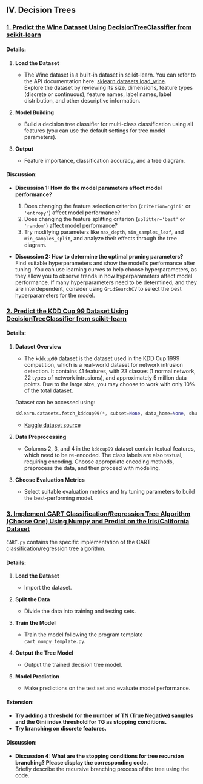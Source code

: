 ## IV. Decision Trees

### [1. Predict the Wine Dataset Using DecisionTreeClassifier from scikit-learn](ML4_1.ipynb)

#### Details:

1. **Load the Dataset**  
   - The Wine dataset is a built-in dataset in scikit-learn. You can refer to the API documentation here: [sklearn.datasets.load_wine](https://scikit-learn.org/stable/modules/generated/sklearn.datasets.load_wine.html#sklearn.datasets.load_wine).  
   Explore the dataset by reviewing its size, dimensions, feature types (discrete or continuous), feature names, label names, label distribution, and other descriptive information.

2. **Model Building**  
   - Build a decision tree classifier for multi-class classification using all features (you can use the default settings for tree model parameters).

3. **Output**  
   - Feature importance, classification accuracy, and a tree diagram.

#### Discussion:

- **Discussion 1: How do the model parameters affect model performance?**  
   1. Does changing the feature selection criterion (`criterion='gini'` or `'entropy'`) affect model performance?  
   2. Does changing the feature splitting criterion (`splitter='best'` or `'random'`) affect model performance?  
   3. Try modifying parameters like `max_depth`, `min_samples_leaf`, and `min_samples_split`, and analyze their effects through the tree diagram.

- **Discussion 2: How to determine the optimal pruning parameters?**  
   Find suitable hyperparameters and show the model's performance after tuning. You can use learning curves to help choose hyperparameters, as they allow you to observe trends in how hyperparameters affect model performance. If many hyperparameters need to be determined, and they are interdependent, consider using `GridSearchCV` to select the best hyperparameters for the model.

### [2. Predict the KDD Cup 99 Dataset Using DecisionTreeClassifier from scikit-learn](ML4_2.ipynb)

#### Details:

1. **Dataset Overview**  
   - The `kddcup99` dataset is the dataset used in the KDD Cup 1999 competition, which is a real-world dataset for network intrusion detection. It contains 41 features, with 23 classes (1 normal network, 22 types of network intrusions), and approximately 5 million data points. Due to the large size, you may choose to work with only 10% of the total dataset.

   Dataset can be accessed using:  
   ```python
   sklearn.datasets.fetch_kddcup99(*, subset=None, data_home=None, shuffle=False, random_state=None, percent10=True, download_if_missing=True, return_X_y=False, as_frame=False)
   ```

   - [Kaggle dataset source](http://kdd.ics.uci.edu/databases/kddcup99/kddcup99.html)

2. **Data Preprocessing**  
   - Columns 2, 3, and 4 in the `kddcup99` dataset contain textual features, which need to be re-encoded. The class labels are also textual, requiring encoding. Choose appropriate encoding methods, preprocess the data, and then proceed with modeling.

3. **Choose Evaluation Metrics**  
   - Select suitable evaluation metrics and try tuning parameters to build the best-performing model.

### [3. Implement CART Classification/Regression Tree Algorithm (Choose One) Using Numpy and Predict on the Iris/California Dataset](ML4_3.ipynb)

`CART.py` contains the specific implementation of the CART classification/regression tree algorithm.

#### Details:

1. **Load the Dataset**  
   - Import the dataset.

2. **Split the Data**  
   - Divide the data into training and testing sets.

3. **Train the Model**  
   - Train the model following the program template `cart_numpy_template.py`.

4. **Output the Tree Model**  
   - Output the trained decision tree model.

5. **Model Prediction**  
   - Make predictions on the test set and evaluate model performance.

#### Extension:

- **Try adding a threshold for the number of TN (True Negative) samples and the Gini index threshold for TG as stopping conditions.**
- **Try branching on discrete features.**

#### Discussion:

- **Discussion 4: What are the stopping conditions for tree recursion branching? Please display the corresponding code.**  
   Briefly describe the recursive branching process of the tree using the code.
